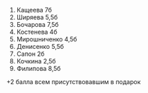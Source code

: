 1. Кащеева 7б
2. Ширяева 5,5б
3. Бочарова 7,5б
4. Костенева 4б
5. Мирошниченко 4,5б
6. Денисенко 5,5б
7. Сапон 2б
8. Кочкина 2,5б
9. Филипова 8,5б

+2 балла всем присутствовавшим в подарок
